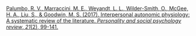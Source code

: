 
[Palumbo, R. V., Marraccini, M. E., Weyandt, L. L., Wilder-Smith, O., McGee, H. A., Liu, S., & Goodwin, M. S. (2017). Interpersonal autonomic physiology: A systematic review of the literature. _Personality and social psychology review_, _21_(2), 99-141.](https://journals.sagepub.com/doi/pdf/10.1177/1088868316628405?casa_token=EVnWCYR_nAMAAAAA:immaq545m9KOlKWDl7fj2f4JiC4aTBMiD294PEo0y6IdHc1hDzZIbIg4225EXCbd809wAnD-3C4j)